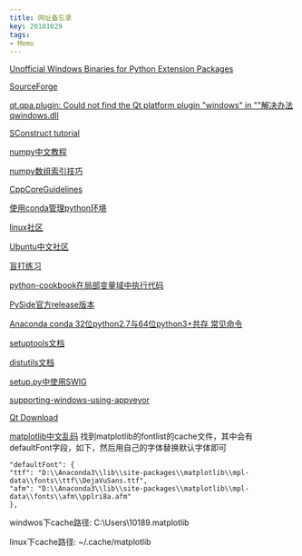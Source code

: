 ```yaml
---
title: 网址备忘录
key: 20181029
tags:
- Memo
---
```


<!--more-->
[Unofficial Windows Binaries for Python Extension Packages](https://www.lfd.uci.edu/~gohlke/pythonlibs/)

[SourceForge](https://sourceforge.net/)

[qt.qpa.plugin: Could not find the Qt platform plugin "windows" in ""解决办法 qwindows.dll](https://blog.csdn.net/ouening/article/details/81093697)

[SConstruct tutorial](https://www.ibm.com/developerworks/cn/linux/l-cn-scons/index.html)

[numpy中文教程](https://www.numpy.org.cn/)

[numpy数组索引技巧](https://docs.scipy.org/doc/numpy/user/quickstart.html#fancy-indexing-and-index-tricks)

[CppCoreGuidelines](http://isocpp.github.io/CppCoreGuidelines/CppCoreGuidelines)

[使用conda管理python环境](http://www.mamicode.com/info-detail-1953318.html)

[linux社区](http://linux.ubuntu.org.cn/)

[Ubuntu中文社区](http://forum.ubuntu.org.cn/index.php)

[盲打练习](https://www.typingclub.com)

[python-cookbook在局部变量域中执行代码](https://python3-cookbook.readthedocs.io/zh_CN/latest/c09/p23_executing_code_with_local_side_effects.html)

[PySide官方release版本](https://download.qt.io/official_releases/pyside/)

[Anaconda conda 32位python2.7与64位python3+共存 常见命令](https://blog.csdn.net/qq_16234613/article/details/78161293)

[setuptools文档](https://setuptools.readthedocs.io/en/latest/setuptools.html#including-data-files)

[distutils文档](https://docs.python.org/3/distutils/sourcedist.html#manifest)

[setup.py中使用SWIG](http://note.qidong.name/2018/03/swig-setup-py/)

[supporting-windows-using-appveyor](https://packaging.python.org/guides/supporting-windows-using-appveyor/#appveyor-yml)

[Qt Download](http://download.qt.io/archive/qt/)

[matplotlib中文乱码](https://www.zhihu.com/question/25404709/answer/309784195)
找到matplotlib的fontlist的cache文件，其中会有defaultFont字段，如下，然后用自己的字体替换默认字体即可

    "defaultFont": {
    "ttf": "D:\\Anaconda3\\lib\\site-packages\\matplotlib\\mpl-data\\fonts\\ttf\\DejaVuSans.ttf",
    "afm": "D:\\Anaconda3\\lib\\site-packages\\matplotlib\\mpl-data\\fonts\\afm\\pplri8a.afm"
  	},

windwos下cache路径: C:\Users\10189\.matplotlib

linux下cache路径: ~/.cache/matplotlib